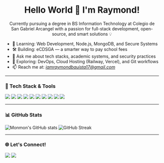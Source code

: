 <h1 align="center">Hello World 👋 I'm Raymond!</h1>

<p align="center">
Currently pursuing a degree in BS Information Technology at Colegio de San Gabriel Arcangel with a passion for full-stack development, open-source, and smart solutions 💡
</p>

- 🌱 Learning: Web Development, Node.js, MongoDB, and Secure Systems  
- 🛠️ Building: eCDSGA — a smarter way to pay school fees  
- 💬 Ask me about tech stacks, academic systems, and security practices  
- 🧠 Exploring: DevOps, Cloud Hosting (Railway, Vercel), and Git workflows  
- 📫 Reach me at: *iamraymondbauista17@gmail.com*

---

### 🧰 Tech Stack & Tools

<p align="left">
  <img src="https://img.shields.io/badge/HTML-E34F26?style=for-the-badge&logo=html5&logoColor=white"/>
  <img src="https://img.shields.io/badge/CSS-1572B6?style=for-the-badge&logo=css3&logoColor=white"/>
  <img src="https://img.shields.io/badge/JavaScript-F7DF1E?style=for-the-badge&logo=javascript&logoColor=black"/>
  <img src="https://img.shields.io/badge/Node.js-339933?style=for-the-badge&logo=nodedotjs&logoColor=white"/>
  <img src="https://img.shields.io/badge/Express.js-000000?style=for-the-badge&logo=express&logoColor=white"/>
  <img src="https://img.shields.io/badge/MongoDB-47A248?style=for-the-badge&logo=mongodb&logoColor=white"/>
  <img src="https://img.shields.io/badge/Git-F05032?style=for-the-badge&logo=git&logoColor=white"/>
  <img src="https://img.shields.io/badge/Railway-0B0D0E?style=for-the-badge&logo=railway&logoColor=white"/>
  <img src="https://img.shields.io/badge/VS_Code-007ACC?style=for-the-badge&logo=visual-studio-code&logoColor=white"/>
  <img src="https://img.shields.io/badge/Vercel-000000?style=for-the-badge&logo=vercel&logoColor=white"/>
</p>

---

### 📊 GitHub Stats

<p align="left">
  <img src="https://github-readme-stats.vercel.app/api?username=httpsray&show_icons=true&theme=radical" alt="Monmon's GitHub stats"/>
  <img src="https://streak-stats.demolab.com/?user=httpsray&theme=radical" alt="GitHub Streak"/>
</p>

---

### 🌐 Let's Connect!

<p align="left">
  <a href="https://www.linkedin.com/in/raymond-bautista-4378b4372/"><img src="https://img.shields.io/badge/LinkedIn-blue?style=for-the-badge&logo=linkedin&logoColor=white" /></a>
  <a href="mailto:iamraymondbautista17@gmail.com"><img src="https://img.shields.io/badge/Gmail-D14836?style=for-the-badge&logo=gmail&logoColor=white" /></a>
</p>
